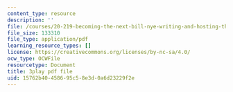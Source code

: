 ```yaml
---
content_type: resource
description: ''
file: /courses/20-219-becoming-the-next-bill-nye-writing-and-hosting-the-educational-show-january-iap-2015/15762b40458695c58e3d0a6d23229f2e_VHyCh1mDneE.pdf
file_size: 133310
file_type: application/pdf
learning_resource_types: []
license: https://creativecommons.org/licenses/by-nc-sa/4.0/
ocw_type: OCWFile
resourcetype: Document
title: 3play pdf file
uid: 15762b40-4586-95c5-8e3d-0a6d23229f2e
---
```


